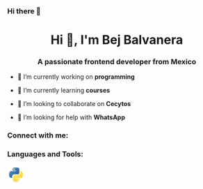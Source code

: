 ### Hi there 👋
<h1 align="center">Hi 👋, I'm Bej Balvanera</h1>
<h3 align="center">A passionate frontend developer from Mexico</h3>

- 🔭 I’m currently working on **programming**

- 🌱 I’m currently learning **courses**

- 👯 I’m looking to collaborate on **Cecytos**

- 🤝 I’m looking for help with **WhatsApp**

<h3 align="left">Connect with me:</h3>
<p align="left">
</p>

<h3 align="left">Languages and Tools:</h3>
<p align="left"> <a href="https://www.python.org" target="_blank" rel="noreferrer"> <img src="https://raw.githubusercontent.com/devicons/devicon/master/icons/python/python-original.svg" alt="python" width="40" height="40"/> </a> </p>
